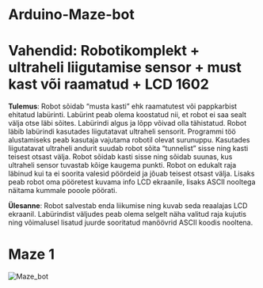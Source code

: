 # Arduino-Maze-bot
# Vahendid: Robotikomplekt + ultraheli liigutamise sensor + must kast või raamatud + LCD 1602

**Tulemus**: Robot sõidab “musta kasti” ehk raamatutest või pappkarbist ehitatud labürinti. Labürint peab olema koostatud nii, 
et robot ei saa sealt välja otse läbi sõites. Labürindi algus ja lõpp võivad olla tähistatud. 
Robot läbib labürindi kasutades liigutatavat ultraheli sensorit. Programmi töö alustamiseks peab kasutaja vajutama robotil olevat surunuppu. 
Kasutades liigutatavat ultraheli andurit suudab robot sõita “tunnelist” sisse ning kasti teisest otsast välja. 
Robot sõidab kasti sisse ning sõidab suunas, kus ultraheli sensor tuvastab kõige kaugema punkti. 
Robot on edukalt raja läbinud kui ta ei soorita valesid pöördeid ja jõuab teisest otsast välja. 
Lisaks peab robot oma pööretest kuvama info LCD ekraanile, lisaks ASCII nooltega näitama kummale pooole pöörati.

**Ülesanne**: Robot salvestab enda liikumise ning kuvab seda reaalajas LCD ekraanil. 
Labürindist väljudes peab olema selgelt näha valitud raja kujutis ning võimalusel lisatud juurde sooritatud manöövrid ASCII koodis nooltena.

# Maze 1
![Maze_bot](https://user-images.githubusercontent.com/92330937/190146883-8fbf3aac-5d1d-491a-8f65-9b1ee049c613.gif)
